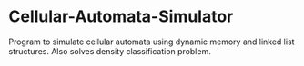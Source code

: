 # Cellular-Automata-Simulator
Program to simulate cellular automata using dynamic memory and linked list structures. Also solves density classification problem.
